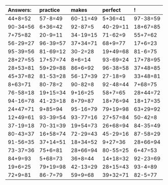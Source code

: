 | Answers: | practice | makes | perfect | ! |
| :--- | :--- | :--- | :--- | :--- |
| 44+8=52 | 57-8=49 | 60-11=49 | 5+36=41 | 97-38=59 | 
| 90-34=56 | 6+36=42 | 92-87=5 | 40-29=11 | 18+67=85 | 
| 7+75=82 | 20-9=11 | 34-19=15 | 71-62=9 | 55+7=62 | 
| 56-29=27 | 96-39=57 | 37+34=71 | 68+9=77 | 17+6=23 | 
| 95-39=56 | 81-69=12 | 30-2=28 | 19+49=68 | 81-6=75 | 
| 28+27=55 | 17+57=74 | 8+6=14 | 93-69=24 | 17+78=95 | 
| 28+53=81 | 59+29=88 | 86+6=92 | 96-38=58 | 37+48=85 | 
| 45+37=82 | 81-53=28 | 56-17=39 | 27-18=9 | 33+48=81 | 
| 8+63=71 | 80-78=2 | 90-82=8 | 92-48=44 | 7+68=75 | 
| 76-58=18 | 19+15=34 | 9+16=25 | 58+7=65 | 28+44=72 | 
| 94-16=78 | 41-23=18 | 8+79=87 | 18+76=94 | 18+17=35 | 
| 24+47=71 | 9+85=94 | 95-16=79 | 79+19=98 | 63+29=92 | 
| 12+49=61 | 93-39=54 | 93-77=16 | 27+57=84 | 50-42=8 | 
| 37-19=18 | 70-31=39 | 19+54=73 | 26+68=94 | 84-35=49 | 
| 80-43=37 | 16+58=74 | 72-29=43 | 45-29=16 | 87-58=29 | 
| 91-56=35 | 37+14=51 | 18+34=52 | 9+27=36 | 28+66=94 | 
| 73-37=36 | 75+6=81 | 28+66=94 | 80-55=25 | 6+47=53 | 
| 84+9=93 | 5+68=73 | 36+8=44 | 14+18=32 | 92-23=69 | 
| 19+6=25 | 79+19=98 | 42-13=29 | 28+15=43 | 93-4=89 | 
| 72+9=81 | 86-7=79 | 59+9=68 | 39+32=71 | 82-5=77 | 
